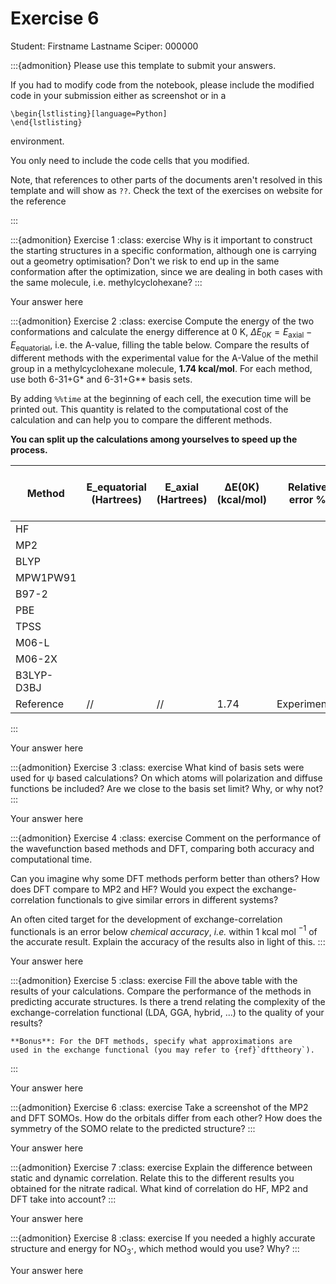 # Exercise 6

Student:  Firstname Lastname    Sciper: 000000

:::{admonition} Please use this template to submit your answers. 

If you had to modify code from the notebook, please include the modified code in your submission either as screenshot or in a 

```
\begin{lstlisting}[language=Python]
\end{lstlisting}
```


environment. 

You only need to include the code cells that you modified.

Note, that references to other parts of the documents aren't resolved in this template and will show as `??`. Check the text of the exercises on website for the reference

:::

:::{admonition} Exercise 1
:class: exercise 
Why is it important to construct the starting structures in a specific conformation, although one is carrying out a geometry optimisation? Don't we risk to end up in the same conformation after the optimization, since we are dealing in both cases with the same molecule, i.e. methylcyclohexane?
:::


Your answer here

:::{admonition} Exercise 2
:class: exercise 
Compute the energy of the two conformations and calculate the energy difference at 0 K, $\Delta E_{0K} = E_{\text{axial}} - E_{\text{equatorial}}$, i.e. the A-value, filling the table below. Compare the results of different methods with the experimental value for the  A-Value of the methil group in a methylcyclohexane molecule, **1.74 kcal/mol**. For each method, use both 6-31+G* and 6-31+G** basis sets.

By adding `%%time` at the beginning of each cell, the execution time will be printed out. This quantity is related to the computational cost of the calculation and can help you to compare the different methods.


**You can split up the calculations among yourselves to speed up the process.**


| Method      | E_equatorial (Hartrees) | E_axial (Hartrees) | ΔE(0K) (kcal/mol) | Relative error % | Basis set | Remark (ψ /ρ based ?) | Wall time | 
| ----------- | ----------------------- | ------------------ | ----------------- | ---------------- | --------- | --------------------- | --------- |
| HF          |  |  |  |  |  |  |  |  |
| MP2         |  |  |  |  |  |  |  |  |
| BLYP        |  |  |  |  |  |  |  |  |
| MPW1PW91    |  |  |  |  |  |  |  |  |
| B97-2       |  |  |  |  |  |  |  |  |
| PBE         |  |  |  |  |  |  |  |  |
| TPSS        |  |  |  |  |  |  |  |  |
| M06-L       |  |  |  |  |  |  |  |  |
| M06-2X      |  |  |  |  |  |  |  |  |
| B3LYP-D3BJ  |  |  |  |  |  |  |  |  |
| Reference   | //                      | //                 | 1.74              | Experimental         |

:::


Your answer here

:::{admonition} Exercise 3
:class: exercise 
What kind of basis sets were used for ψ based calculations? On which atoms will polarization and diffuse functions be included? Are we close to the basis set limit? Why, or why not?
:::

Your answer here

:::{admonition} Exercise 4
:class: exercise 
Comment on the performance of the wavefunction based methods and DFT, comparing both accuracy and computational time. 

Can you imagine why some DFT methods perform better than others? How does DFT compare to MP2 and HF? 
Would you expect the exchange-correlation functionals to give similar errors in different systems?

An often cited target for the development of exchange-correlation functionals is an error below *chemical accuracy*, *i.e.* within 1
    kcal mol $^{-1}$ of the accurate result. Explain the accuracy of the results also in light of this.
:::


Your answer here

:::{admonition} Exercise 5
:class: exercise
    Fill the above table with the results of your calculations. Compare the performance of the methods in predicting accurate
    structures.     Is there a trend relating the complexity of the exchange-correlation functional (LDA, GGA, hybrid, ...) to the quality of your results?
    
    **Bonus**: For the DFT methods, specify what approximations are
    used in the exchange functional (you may refer to {ref}`dfttheory`). 
:::

Your answer here

:::{admonition} Exercise 6
:class: exercise
Take a screenshot of the MP2 and DFT SOMOs. How do the orbitals differ from each other? How does the symmetry of the SOMO relate to the predicted structure?
:::

Your answer here

:::{admonition} Exercise 7
:class: exercise
Explain the difference between static and dynamic correlation. Relate this to the different results you obtained for the nitrate radical. What kind of correlation do HF, MP2 and DFT take into account?
:::

Your answer here

:::{admonition} Exercise 8
:class: exercise
If you needed a highly accurate structure and energy for  NO$_3\cdot$, which method would you use? Why?
:::

Your answer here